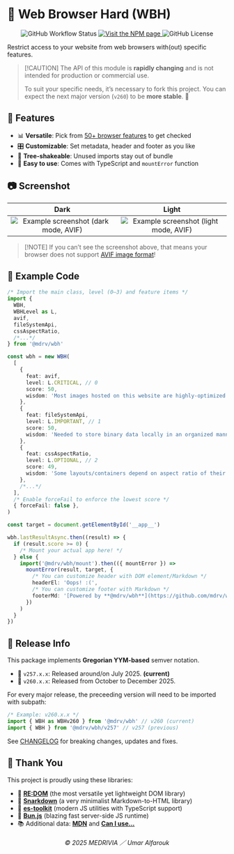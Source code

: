 # 🔨 Web Browser Hard (WBH)

<p align="center">
  <img alt="GitHub Workflow Status" src="https://img.shields.io/github/actions/workflow/status/mdrv/wbh/release.yml"/>
  <a href="https://www.npmjs.com/package/@mdrv/wbh">
    <img alt="Visit the NPM page" src="https://img.shields.io/npm/v/@mdrv/wbh"/>
  </a>
    <img alt="GitHub License" src="https://img.shields.io/github/license/mdrv/wbh">
</p>

Restrict access to your website from web browsers with(out) specific features.

>   [!CAUTION]
>   The API of this module is **rapidly changing** and is not intended for production or commercial use.
>
>   To suit your specific needs, it’s necessary to fork this project. You can expect the next major version (`v260`) to be **more stable**. 🌟

## 🎁 Features

-   📊 **Versatile**: Pick from [50+ browser features](https://github.com/mdrv/wbh/wiki/feature-list) to get checked
-   🎛️ **Customizable**: Set metadata, header and footer as you like
-   🌲 **Tree-shakeable**: Unused imports stay out of bundle
-   🚀 **Easy to use**: Comes with TypeScript and `mountError` function

## 📷 Screenshot

| Dark | Light |
| :--: | :---: |
| ![Example screenshot (dark mode, AVIF)](./res/example1-dark.avif) | ![Example screenshot (light mode, AVIF)](./res/example1-light.avif) |

>   [!NOTE]
>   If you can’t see the screenshot above, that means your browser does not support [AVIF image format](https://caniuse.com/avif)!

## 🧭 Example Code

```ts
/* Import the main class, level (0–3) and feature items */
import {
  WBH,
  WBHLevel as L,
  avif,
  fileSystemApi,
  cssAspectRatio,
  /*...*/
} from '@mdrv/wbh'

const wbh = new WBH(
  [
    {
      feat: avif,
      level: L.CRITICAL, // 0
      score: 50,
      wisdom: 'Most images hosted on this website are highly-optimized AVIF files.',
    },
    {
      feat: fileSystemApi,
      level: L.IMPORTANT, // 1
      score: 50,
      wisdom: 'Needed to store binary data locally in an organized manner.',
    },
    {
      feat: cssAspectRatio,
      level: L.OPTIONAL, // 2
      score: 49,
      wisdom: 'Some layouts/containers depend on aspect ratio of their surroundings.',
    },
    /*...*/
  ],
  /* Enable forceFail to enforce the lowest score */
  { forceFail: false },
)

const target = document.getElementById('__app__')

wbh.lastResultAsync.then((result) => {
  if (result.score >= 0) {
    /* Mount your actual app here! */
  } else {
    import('@mdrv/wbh/mount').then(({ mountError }) =>
      mountError(result, target, {
        /* You can customize header with DOM element/Markdown */
        headerEl: 'Oops! :(',
        /* You can customize footer with Markdown */
        footerMd: '[Powered by **@mdrv/wbh**](https://github.com/mdrv/wbh)',
      })
    )
  }
})
```

## 🔔 Release Info

This package implements **Gregorian YYM-based** semver notation.

-   📅 `v257.x.x`: Released around/on July 2025. **(current)**
-   🚀 `v260.x.x`: Released from October to December 2025.

For every major release, the preceeding version will need to be imported with subpath: 

```ts
/* Example: v260.x.x */
import { WBH as WBHv260 } from '@mdrv/wbh' // v260 (current)
import { WBH } from '@mdrv/wbh/v257' // v257 (previous)
```

See [CHANGELOG](CHANGELOG.md) for breaking changes, updates and fixes.

## 💖 Thank You

This project is proudly using these libraries:

-   🎨 [**RE:DOM**](https://github.com/redom/redom) (the most versatile yet lightweight DOM library)
-   📑 [**Snarkdown**](https://github.com/developit/snarkdown) (a very minimalist Markdown-to-HTML library)
-   🧩 [**es-toolkit**](https://github.com/toss/es-toolkit) (modern JS utilities with TypeScript support)
-   🥟 [**Bun.js**](https://github.com/oven-sh/bun) (blazing fast server-side JS runtime)
-   📚 Additional data: [**MDN**](https://github.com/mdn/browser-compat-data) and [**Can I use...**](https://github.com/Fyrd/caniuse)

<h6 align="center">© 2025 MEDRIVIA ／ Umar Alfarouk</h6>
